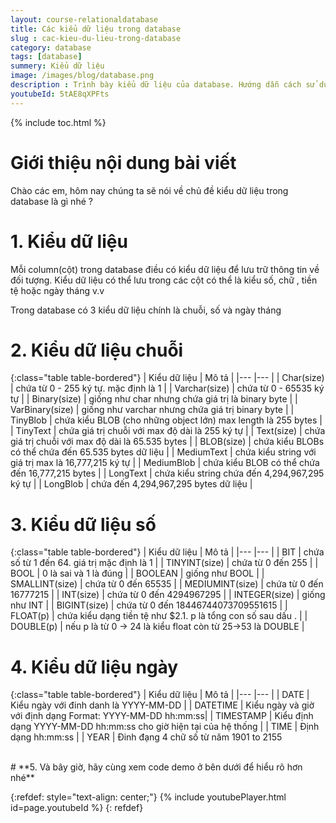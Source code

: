 ```yaml
---
layout: course-relationaldatabase
title: Các kiểu dữ liệu trong database 
slug : cac-kieu-du-lieu-trong-database
category: database
tags: [database]
summery: Kiểu dữ liệu    
image: /images/blog/database.png
description : Trình bày kiểu dữ liệu của database. Hướng dẫn cách sử dụng kiểu dữ liệu trong database
youtubeId: 5tAE8qXPFts
---
```


{% include toc.html %}

# **Giới thiệu nội dung bài viết**

Chào các em, hôm nay chúng ta sẽ nói về chủ đề kiểu dữ liệu trong database là gì nhé ?

# **1. Kiểu dữ liệu**

Mỗi column(cột) trong database điều có kiểu dữ liệu để lưu trữ thông tin về đối tượng. Kiểu dữ liệu có thể lưu trong các cột có thể là kiểu số, chữ , tiền tệ hoặc ngày tháng v.v

Trong database có 3 kiểu dữ liệu chính là chuỗi, số và ngày tháng

# **2. Kiểu dữ liệu chuỗi**

{:class="table table-bordered"}
|  Kiểu dữ liệu  					|  Mô tả											    	|
|---								|---														|
|	Char(size)						| chứa từ 0 - 255 ký tự. mặc định là 1						|
|	Varchar(size)					| chứa từ 0 - 65535 ký tự									|
|	Binary(size)					| giống như char nhưng chứa giá trị là binary byte			|
|	VarBinary(size)					| giống như varchar nhưng chứa giá trị binary byte			|
|	TinyBlob						| chứa kiểu BLOB (cho những object lớn) max length là 255 bytes |
|	TinyText						| chứa giá trị chuỗi với max độ dài là 255 ký tự			|
|	Text(size)						| chứa giá trị chuỗi với max độ dài là 65.535 bytes			|
|	BLOB(size)						| chứa kiểu BLOBs có thể chứa đến 65.535 bytes dữ liệu		|
|	MediumText						| chứa kiểu string với giá trị max là 16,777,215 ký tự		|
|	MediumBlob						| chứa kiểu BLOB có thể chứa đến 16,777,215 bytes 			|
|	LongText						| chứa kiểu string chứa đến 4,294,967,295 ký tự				|
|	LongBlob						| chứa đến 4,294,967,295 bytes dữ liệu						|

# **3. Kiểu dữ liệu số**

{:class="table table-bordered"}
|  Kiểu dữ liệu  					|  Mô tả											    	|
|---								|---														|
|	BIT								| chứa số từ 1 đến 64. giá trị mặc định là 1				|
|	TINYINT(size)					| chứa từ 0 đến 255											|
|	BOOL							| 0 là sai và 1 là đúng										|
|	BOOLEAN							| giống như BOOL 											|
|	SMALLINT(size)					| chứa từ 0 đến 65535										|
|	MEDIUMINT(size)					| chứa từ 0 đến 16777215									|
|	INT(size)						| chứa từ 0 đến 4294967295									|
|	INTEGER(size)					| giống như INT 											|
|	BIGINT(size)					| chứa từ 0 đến 18446744073709551615						|
|	FLOAT(p)						| chứa kiểu dạng tiền tệ như $2.1. p là tổng con số sau dấu . |
|	DOUBLE(p)						| nếu p là từ 0 -> 24 là kiểu float còn từ 25->53 là DOUBLE | 

# **4. Kiểu dữ liệu ngày**

{:class="table table-bordered"}
|  Kiểu dữ liệu  					|  Mô tả											    	|
|---								|---														|
|	DATE							| Kiểu ngày với đinh danh là YYYY-MM-DD						|
|	DATETIME						| Kiểu ngày và giờ với định dạng Format: YYYY-MM-DD hh:mm:ss|
|	TIMESTAMP 						| Kiểu định dạng YYYY-MM-DD hh:mm:ss cho giờ hiện tại của hệ thống |
|	TIME 							| Định dạng  hh:mm:ss										|
|	YEAR							| Đinh đạng 4 chữ số từ năm 1901 to 2155


<br>
# **5. Và bây giờ, hãy cùng xem code demo ở bên dưới để hiểu rõ hơn nhé**

{:refdef: style="text-align: center;"}
{% include youtubePlayer.html id=page.youtubeId %}
{: refdef}



